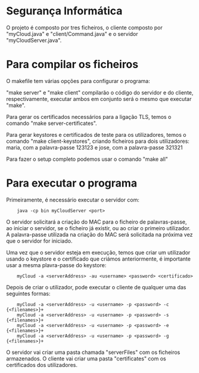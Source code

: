 # Segurança Informática

O projeto é composto por tres ficheiros, o cliente composto por "myCloud.java" e
"client/Command.java" e o servidor "myCloudServer.java".

# Para compilar os ficheiros

O makefile tem várias opções para configurar o programa:

"make server" e "make client" compilarão o código do servidor e do cliente, respectivamente,
executar ambos em conjunto será o mesmo que executar "make".

Para gerar os certificados necessários para a ligação TLS, temos o comando "make server-certificates". 

Para gerar keystores e certificados de teste para os utilizadores, temos o comando "make client-keystores",
criando ficheiros para dois utilizadores: maria, com a palavra-passe 123123 e jose, com a palavra-passe 321321

Para fazer o setup completo podemos usar o comando "make all"


# Para executar o programa

Primeiramente, é necessário executar o servidor com:
```
    java -cp bin myCloudServer <port> 
```

O servidor solicitará a criação do MAC para o ficheiro de palavras-passe, ao iniciar o servidor,
se o ficheiro já existir, ou ao criar o primeiro utilizador.
A palavra-passe utilizada na criação do MAC será solicitada na próxima vez que o servidor for iniciado.

Uma vez que o servidor esteja em execução, temos que criar um utilizador usando o keystore e o certificado
que criámos anteriormente, é importante usar a mesma plavra-passe do keystore:

```
    myCloud -a <serverAddress> -au <username> <password> <certificado>
```

Depois de criar o utilizador, pode executar o cliente de qualquer uma das seguintes formas:
```
    myCloud -a <serverAddress> -u <username> -p <password> -c {<filenames>}+
    myCloud -a <serverAddress> -u <username> -p <password> -s {<filenames>}+
    myCloud -a <serverAddress> -u <username> -p <password> -e {<filenames>}+
    myCloud -a <serverAddress> -u <username> -p <password> -g {<filenames>}+
```

O servidor vai criar uma pasta chamada "serverFiles" com os ficheiros armazenados.
O cliente vai criar uma pasta "certificates" com os certificados dos utilizadores.
